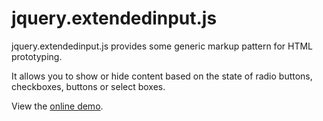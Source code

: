 jquery.extendedinput.js
=======================

jquery.extendedinput.js provides some generic markup pattern for HTML prototyping.

It allows you to show or hide content based on the state of radio buttons, checkboxes, buttons or select boxes.

View the <a href="http://wolfslittlestore.be/jquery.extendedinput/">online demo</a>.